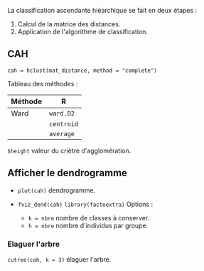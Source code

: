 La classification ascendante hiéarchique se fait en deux étapes :

1. Calcul de la matrice des distances.
2. Application de l'algorithme de classification.

## CAH

```
cah = hclust(mat_distance, method = "complete")
```

Tableau des méthodes :

Méthode     | R
------------|---
Ward        | `ward.D2`
            | `centroid` 
            | `average` 
            
`$height` valeur du criètre d'agglomération.

## Afficher le dendrogramme

* `plot(cah)` dendrogramme.
* `fviz_dend(cah)` `library(factoextra)` Options :

    * `k = nbre` nombre de classes à conserver.
    * `h = nbre` nombre d'individus par groupe.

### Elaguer l'arbre

`cutree(cah, k = 3)` élaguer l'arbre.
